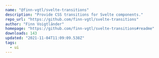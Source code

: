 ```yaml
---
name: "@finn-vgtl/svelte-transitions"
description: "Provide CSS transitions for Svelte components."
repo_url: "https://github.com/finn-vgtl/svelte-transitions"
author: "Finn Voigtländer"
homepage: "https://github.com/finn-vgtl/svelte-transitions#readme"
downloads: 143
updated: "2021-11-04T11:09:09.538Z"
tags: 
  - ui
---
```

